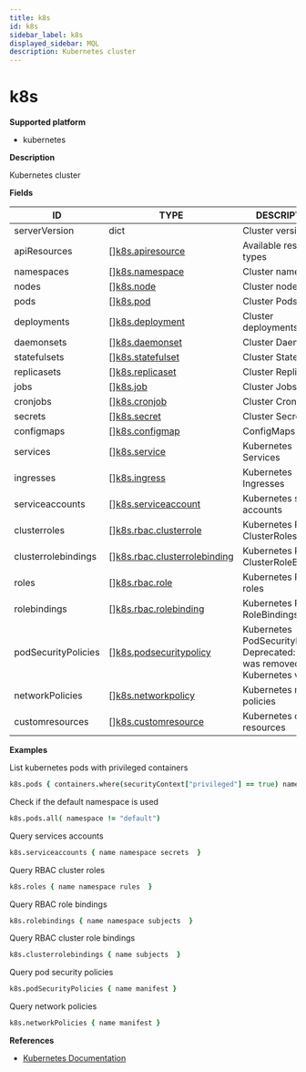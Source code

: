 ```yaml
---
title: k8s
id: k8s
sidebar_label: k8s
displayed_sidebar: MQL
description: Kubernetes cluster
---
```


# k8s

**Supported platform**

- kubernetes

**Description**

Kubernetes cluster

**Fields**

| ID                  | TYPE                                                                    | DESCRIPTION                                                                      |
| ------------------- | ----------------------------------------------------------------------- | -------------------------------------------------------------------------------- |
| serverVersion       | dict                                                                    | Cluster version                                                                  |
| apiResources        | &#91;&#93;[k8s.apiresource](k8s.apiresource.md)                         | Available resource types                                                         |
| namespaces          | &#91;&#93;[k8s.namespace](k8s.namespace.md)                             | Cluster namespaces                                                               |
| nodes               | &#91;&#93;[k8s.node](k8s.node.md)                                       | Cluster nodes                                                                    |
| pods                | &#91;&#93;[k8s.pod](k8s.pod.md)                                         | Cluster Pods                                                                     |
| deployments         | &#91;&#93;[k8s.deployment](k8s.deployment.md)                           | Cluster deployments                                                              |
| daemonsets          | &#91;&#93;[k8s.daemonset](k8s.daemonset.md)                             | Cluster DaemonSets                                                               |
| statefulsets        | &#91;&#93;[k8s.statefulset](k8s.statefulset.md)                         | Cluster StatefulSets                                                             |
| replicasets         | &#91;&#93;[k8s.replicaset](k8s.replicaset.md)                           | Cluster ReplicaSets                                                              |
| jobs                | &#91;&#93;[k8s.job](k8s.job.md)                                         | Cluster Jobs                                                                     |
| cronjobs            | &#91;&#93;[k8s.cronjob](k8s.cronjob.md)                                 | Cluster CronJobs                                                                 |
| secrets             | &#91;&#93;[k8s.secret](k8s.secret.md)                                   | Cluster Secrets                                                                  |
| configmaps          | &#91;&#93;[k8s.configmap](k8s.configmap.md)                             | ConfigMaps                                                                       |
| services            | &#91;&#93;[k8s.service](k8s.service.md)                                 | Kubernetes Services                                                              |
| ingresses           | &#91;&#93;[k8s.ingress](k8s.ingress.md)                                 | Kubernetes Ingresses                                                             |
| serviceaccounts     | &#91;&#93;[k8s.serviceaccount](k8s.serviceaccount.md)                   | Kubernetes service accounts                                                      |
| clusterroles        | &#91;&#93;[k8s.rbac.clusterrole](k8s.rbac.clusterrole.md)               | Kubernetes RBAC ClusterRoles                                                     |
| clusterrolebindings | &#91;&#93;[k8s.rbac.clusterrolebinding](k8s.rbac.clusterrolebinding.md) | Kubernetes RBAC ClusterRoleBindings                                              |
| roles               | &#91;&#93;[k8s.rbac.role](k8s.rbac.role.md)                             | Kubernetes RBAC roles                                                            |
| rolebindings        | &#91;&#93;[k8s.rbac.rolebinding](k8s.rbac.rolebinding.md)               | Kubernetes RBAC RoleBindings                                                     |
| podSecurityPolicies | &#91;&#93;[k8s.podsecuritypolicy](k8s.podsecuritypolicy.md)             | Kubernetes PodSecurityPolicies, Deprecated: This was removed in Kubernetes v1.25 |
| networkPolicies     | &#91;&#93;[k8s.networkpolicy](k8s.networkpolicy.md)                     | Kubernetes network policies                                                      |
| customresources     | &#91;&#93;[k8s.customresource](k8s.customresource.md)                   | Kubernetes custom resources                                                      |

**Examples**

List kubernetes pods with privileged containers

```coffee
k8s.pods { containers.where(securityContext["privileged"] == true) name }
```

Check if the default namespace is used

```coffee
k8s.pods.all( namespace != "default")
```

Query services accounts

```coffee
k8s.serviceaccounts { name namespace secrets  }
```

Query RBAC cluster roles

```coffee
k8s.roles { name namespace rules  }
```

Query RBAC role bindings

```coffee
k8s.rolebindings { name namespace subjects  }
```

Query RBAC cluster role bindings

```coffee
k8s.clusterrolebindings { name subjects  }
```

Query pod security policies

```coffee
k8s.podSecurityPolicies { name manifest }
```

Query network policies

```coffee
k8s.networkPolicies { name manifest }
```

**References**

- [Kubernetes Documentation](https://kubernetes.io/docs/home/)
